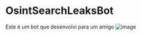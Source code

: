 # OsintSearchLeaksBot
Este é um bot que desenvolvi para um amigo
![image](https://github.com/user-attachments/assets/bfd990b1-d207-4b29-a23a-70c3fc5e11ba)
